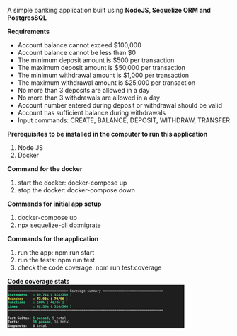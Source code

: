 A simple banking application built using **NodeJS, Sequelize ORM and PostgresSQL**

**Requirements**
- Account balance cannot exceed $100,000
- Account balance cannot be less than $0
- The minimum deposit amount is $500 per transaction
- The maximum deposit amount is $50,000 per transaction
- The minimum withdrawal amount is $1,000 per transaction
- The maximum withdrawal amount is $25,000 per transaction
- No more than 3 deposits are allowed in a day
- No more than 3 withdrawals are allowed in a day
- Account number entered during deposit or withdrawal should be valid
- Account has sufficient balance during withdrawals
- Input commands: CREATE, BALANCE, DEPOSIT, WITHDRAW, TRANSFER

**Prerequisites to be installed in the computer to run this application**
1. Node JS 
2. Docker

**Command for the docker**
1. start the docker:
    docker-compose up
2. stop the docker:
    docker-compose down

**Commands for initial app setup**
1. docker-compose up
2. npx sequelize-cli db:migrate

**Commands for the application**
1. run the app:
    npm run start
2. run the tests:
    npm run test
2. check the code coverage:
    npm run test:coverage

**Code coverage stats**
<img src="/appImages/CodeCoverage.png" alt="Code Coverage" width="400"/>
